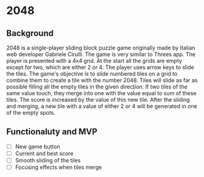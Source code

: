 # 2048

## Background

2048 is a single-player sliding block puzzle game originally made by Italian web developer Gabriele Cirulli. The game is very similar to Threes app. The player is presented with a 4x4 grid. At the start all the grids are empty except for two, which are either 2 or 4. The player uses arrow keys to slide the tiles. The game's objective is to slide numbered tiles on a grid to combine them to create a tile with the number 2048. Tiles will slide as far as possible filling all the empty tiles in the given direction. If two tiles of the same value touch, they merge into one with the value equal to sum of these tiles. The score is increased by the value of this new tile. After the sliding and merging, a new tile with a value of either 2 or 4 will be generated in one of the empty spots.

## Functionaluty and MVP

- [ ] New game button
- [ ] Current and best score
- [ ] Smooth sliding of the tiles
- [ ] Focusing effects when tiles merge
